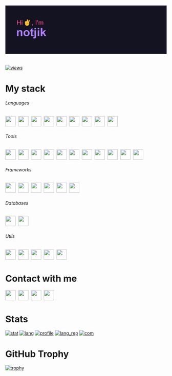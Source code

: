 ###### [![image](header.png)](header.png)
###### [![views](https://komarev.com/ghpvc/?username=notjik&color=fe428e&style=flat)](https://komarev.com/ghpvc/?username=notjik&color=bf91f3&style=flat)


# My stack

###### Languages
<p class="languages">
<a href="https://python.org/"><img height="32" width="32" src="https://cdn.simpleicons.org/python/fe428e"/></a>&nbsp;
<a href="https://iso.org/standard/74528.html"><img height="32" width="32" src="https://cdn.simpleicons.org/c/fe428e"/></a>&nbsp;
<a href="https://isocpp.org/"><img height="32" width="32" src="https://cdn.simpleicons.org/cplusplus/fe428e"/></a>&nbsp;
<a href="https://dotnet.microsoft.com/en-us/languages/csharp"><img height="32" width="32" src="https://cdn.simpleicons.org/csharp/fe428e"/></a>&nbsp;
<a href="https://developer.mozilla.org/en-US/docs/Web/JavaScript"><img height="32" width="32" src="https://cdn.simpleicons.org/javascript/fe428e"/></a>&nbsp;
<a href="https://java.com/"><img height="32" width="32" src="https://cdn.simpleicons.org/openjdk/fe428e"/></a>&nbsp;
<a href="https://kotlinlang.org/"><img height="32" width="32" src="https://cdn.simpleicons.org/kotlin/fe428e"/></a>&nbsp;
<a href="https://w3.org/html/"><img height="32" width="32" src="https://cdn.simpleicons.org/html5/fe428e"/></a>&nbsp;
<a href="https://w3.org/Style/CSS/"><img height="32" width="32" src="https://cdn.simpleicons.org/css3/fe428e"/></a>&nbsp;
</p>

###### Tools
<p class="tools">
<a href="https://git-scm.com/"><img height="32" width="32" src="https://cdn.simpleicons.org/git/fe428e"/></a>&nbsp;
<a href="https://docker.com/"><img height="32" width="32" src="https://cdn.simpleicons.org/docker/fe428e"/></a>&nbsp;
<a href="https://ubuntu.com/"><img height="32" width="32" src="https://cdn.simpleicons.org/ubuntu/fe428e"/></a>&nbsp;
<a href="https://microsoft.com/en-us/windows/windows-11"><img height="32" width="32" src="https://cdn.simpleicons.org/windows11/fe428e"/></a>&nbsp;
<a href="https://jetbrains.com/pycharm/"><img height="32" width="32" src="https://cdn.simpleicons.org/pycharm/fe428e"/></a>&nbsp;
<a href="https://jetbrains.com/intellijidea/"><img height="32" width="32" src="https://cdn.simpleicons.org/intellijidea/fe428e"/></a>&nbsp;
<a href="https://developer.android.com/studio"><img height="32" width="32" src="https://cdn.simpleicons.org/androidstudio/fe428e"/></a>&nbsp;
<a href="https://visualstudio.microsoft.com/"><img height="32" width="32" src="https://cdn.simpleicons.org/visualstudio/fe428e"/></a>&nbsp;
<a href="https://code.visualstudio.com/"><img height="32" width="32" src="https://cdn.simpleicons.org/visualstudiocode/fe428e"/></a>&nbsp;
<a href="https://figma.com/"><img height="32" width="32" src="https://cdn.simpleicons.org/figma/fe428e"/></a>&nbsp;
<a href="https://postman.com/"><img height="32" width="32" src="https://cdn.simpleicons.org/postman/fe428e"/></a>&nbsp;
</p>

###### Frameworks
<p class="frameworks">
<a href="https://djangoproject.com/"><img height="32" width="32" src="https://cdn.simpleicons.org/django/fe428e"/></a>&nbsp;
<a href="https://qt.io/"><img height="32" width="32" src="https://cdn.simpleicons.org/qt/fe428e"/></a>&nbsp;
<a href="https://flask.palletsprojects.com/"><img height="32" width="32" src="https://cdn.simpleicons.org/flask/fe428e"/></a>&nbsp;
<a href="https://getbootstrap.com/"><img height="32" width="32" src="https://cdn.simpleicons.org/bootstrap/fe428e"/></a>&nbsp;
<a href="https://nodejs.org/"><img height="32" width="32" src="https://cdn.simpleicons.org/node.js/fe428e"/></a>&nbsp;
<a href="https://dotnet.microsoft.com/"><img height="32" width="32" src="https://cdn.simpleicons.org/dotnet/fe428e"/></a>&nbsp;
</p>

###### Databases
<p class="databases">
<a href="https://postgresql.org/"><img height="32" width="32" src="https://cdn.simpleicons.org/postgresql/fe428e"/></a>&nbsp;
<a href="https://sqlite.org/"><img height="32" width="32" src="https://cdn.simpleicons.org/sqlite/fe428e"/></a>&nbsp;
</p>

###### Utils
<p class="utils">
<a href="https://mozilla.org/"><img height="32" width="32" src="https://cdn.simpleicons.org/mozilla/fe428e"/></a>&nbsp;
<a href="https://dotenv.org/"><img height="32" width="32" src="https://cdn.simpleicons.org/dotenv/fe428e"/></a>&nbsp;
<a href="https://ckeditor.com/"><img height="32" width="32" src="https://cdn.simpleicons.org/ckeditor4/fe428e"/></a>&nbsp;
<a href="https://pypi.org/project/googletrans/"><img height="32" width="32" src="https://cdn.simpleicons.org/googletranslate/fe428e"/></a>&nbsp;
<a href="https://fonts.google.com/"><img height="32" width="32" src="https://cdn.simpleicons.org/googlefonts/fe428e"/></a>&nbsp;
</p>

# Contact with me
<p class="contacts">
<a href="https://gitlab.com/notjik"><img height="32" width="32" src="https://cdn.simpleicons.org/gitlab/fe428e"/></a>&nbsp;
<a href="https://t.me/notjik/"><img height="32" width="32" src="https://cdn.simpleicons.org/telegram/fe428e"/></a>&nbsp;
<a href="https://vk.com/notjik"><img height="32" width="32" src="https://cdn.simpleicons.org/vk/fe428e"/></a>&nbsp;
<a href="mailto:notjik@ro.ru?subject=#FromGitHub "><img height="32" width="32" src="https://cdn.simpleicons.org/mail.ru/fe428e"/></a>&nbsp;
</p>

# Stats
[![stat](https://github-readme-stats.vercel.app/api?username=notjik&show_icons=true&theme=radical&hide_border=true&text_bold=false)](https://github-readme-stats.vercel.app/api?username=notjik&show_icons=true&theme=radical&hide_border=true&text_bold=false)
[![lang](https://github-readme-stats.vercel.app/api/top-langs/?username=notjik&layout=compact&theme=radical&hide_border=true&text_bold=false&langs_count=8)](https://github-readme-stats.vercel.app/api/top-langs/?username=notjik&layout=compact&theme=radical&hide_border=true&text_bold=false&langs_count=8)
[![profile](https://github-profile-summary-cards.vercel.app/api/cards/profile-details?username=notjik&theme=radical)](https://github-profile-summary-cards.vercel.app/api/cards/profile-details?username=notjik&theme=radical)
[![lang_rep](https://github-profile-summary-cards.vercel.app/api/cards/repos-per-language?username=notjik&theme=radical)](https://github-profile-summary-cards.vercel.app/api/cards/repos-per-language?username=notjik&theme=radical)
[![com](https://github-profile-summary-cards.vercel.app/api/cards/productive-time?username=notjik&theme=radical&utcOffset=5)](https://github-profile-summary-cards.vercel.app/api/cards/productive-time?username=notjik&theme=radical&utcOffset=5)



# GitHub Trophy
[![trophy](https://github-profile-trophy.vercel.app/?username=notjik&theme=radical&no-frame=true&margin-w=10)](https://github-profile-trophy.vercel.app/?username=notjik&theme=radical&no-frame=true&margin-w=10)
